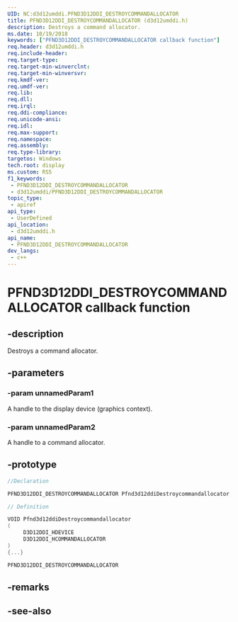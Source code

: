 ```yaml
---
UID: NC:d3d12umddi.PFND3D12DDI_DESTROYCOMMANDALLOCATOR
title: PFND3D12DDI_DESTROYCOMMANDALLOCATOR (d3d12umddi.h)
description: Destroys a command allocator.
ms.date: 10/19/2018
keywords: ["PFND3D12DDI_DESTROYCOMMANDALLOCATOR callback function"]
req.header: d3d12umddi.h
req.include-header: 
req.target-type: 
req.target-min-winverclnt: 
req.target-min-winversvr: 
req.kmdf-ver: 
req.umdf-ver: 
req.lib: 
req.dll: 
req.irql: 
req.ddi-compliance: 
req.unicode-ansi: 
req.idl: 
req.max-support: 
req.namespace: 
req.assembly: 
req.type-library: 
targetos: Windows
tech.root: display
ms.custom: RS5
f1_keywords:
 - PFND3D12DDI_DESTROYCOMMANDALLOCATOR
 - d3d12umddi/PFND3D12DDI_DESTROYCOMMANDALLOCATOR
topic_type:
 - apiref
api_type:
 - UserDefined
api_location:
 - d3d12umddi.h
api_name:
 - PFND3D12DDI_DESTROYCOMMANDALLOCATOR
dev_langs:
 - c++
---
```


# PFND3D12DDI_DESTROYCOMMANDALLOCATOR callback function


## -description

Destroys a command allocator.

## -parameters

### -param unnamedParam1

A handle to the display device (graphics context).

### -param unnamedParam2

A handle to a command allocator.

## -prototype

```cpp
//Declaration

PFND3D12DDI_DESTROYCOMMANDALLOCATOR Pfnd3d12ddiDestroycommandallocator; 

// Definition

VOID Pfnd3d12ddiDestroycommandallocator 
(
	 D3D12DDI_HDEVICE
	 D3D12DDI_HCOMMANDALLOCATOR
)
{...}

PFND3D12DDI_DESTROYCOMMANDALLOCATOR 


```

## -remarks

## -see-also

